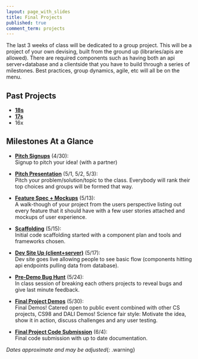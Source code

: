 ```yaml
---
layout: page_with_slides
title: Final Projects
published: true
comment_term: projects
---
```


The last 3 weeks of class will be dedicated to a group project.  This will be a project of your own devising, built from the ground up (libraries/apis are allowed).  There are required components such as having both an api server+database and a clientside that you have to build through a series of milestones. Best practices, group dynamics, agile, etc will all be on the menu.

## Past Projects

* [**18s**](18s)
* [**17s**](17s)
* 16x


## Milestones At a Glance

* **[Pitch Signups](pitch)** (4/30):<br><!--7/21/2016-->
  Signup to pitch your idea! (with a partner)

* **[Pitch Presentation](pitch)** (5/1, 5/2, 5/3):<br><!--7/28/2016-->
  Pitch your problem/solution/topic to the class. Everybody will rank their top choices and groups will be formed that way.

* **[Feature Spec + Mockups](feature-spec)** (5/13):<br><!--8/9/2016-->
  A walk-though of your project from the users perspective listing out every feature that it should have with a few user stories attached and mockups of user experience.

* **[Scaffolding](scaffolding)** (5/15):<br><!--8/11/2016-->
  Initial code scaffolding started with a component plan and tools and frameworks chosen.

* **[Dev Site Up (client+server)](dev-site)** (5/17):<br><!--8/16/2016-->
  Dev site goes live allowing people to see basic flow (components hitting api endpoints pulling data from database).

<!-- * **[Progress Pull Request](progress-pr)** (5/22):<br>
  Submit a Pull Request that you are proud of -->

* **[Pre-Demo Bug Hunt](bughunt)** (5/24):<br><!--8/18/2016-->
  In class session of breaking each others projects to reveal bugs and give last minute feedback.

* **[Final Project Demos](final)** (5/30):<br><!--8/24/2016-->
  Final Demos! Catered open to public event combined with other CS projects, CS98 and DALI Demos! Science fair style: Motivate the idea, show it in action, discuss challenges and any user testing.

* **[Final Project Code Submission](final-submission)** (6/4):<br>
  Final code submission with up to date documentation.


*Dates approximate and may be adjusted*{: .warning}
